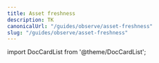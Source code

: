 ```yaml
---
title: Asset freshness
description: TK
canonicalUrl: "/guides/observe/asset-freshness"
slug: "/guides/observe/asset-freshness"
---
```


import DocCardList from '@theme/DocCardList';

<DocCardList />

